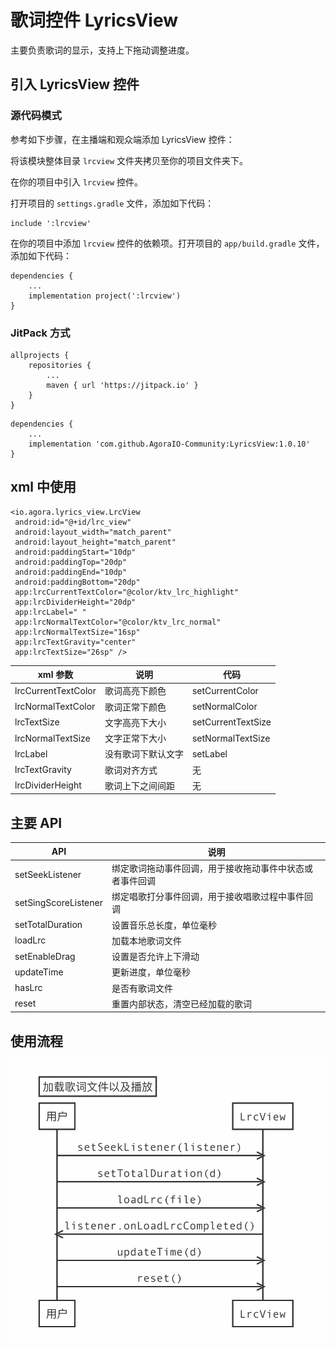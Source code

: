 # 歌词控件 LyricsView
主要负责歌词的显示，支持上下拖动调整进度。

## 引入 LyricsView 控件

### 源代码模式

参考如下步骤，在主播端和观众端添加 LyricsView 控件：

将该模块整体目录 `lrcview` 文件夹拷贝至你的项目文件夹下。

在你的项目中引入 `lrcview` 控件。

打开项目的 `settings.gradle` 文件，添加如下代码：
```
include ':lrcview'
```
在你的项目中添加 `lrcview` 控件的依赖项。打开项目的 `app/build.gradle` 文件，添加如下代码：
```
dependencies {
    ...
    implementation project(':lrcview')
}
```

### JitPack 方式

```
allprojects {
    repositories {
        ...
        maven { url 'https://jitpack.io' }
    }
}
```

```
dependencies {
    ...
    implementation 'com.github.AgoraIO-Community:LyricsView:1.0.10'
}
```

## xml 中使用
```
<io.agora.lyrics_view.LrcView
 android:id="@+id/lrc_view"
 android:layout_width="match_parent"
 android:layout_height="match_parent"
 android:paddingStart="10dp"
 android:paddingTop="20dp"
 android:paddingEnd="10dp"
 android:paddingBottom="20dp"
 app:lrcCurrentTextColor="@color/ktv_lrc_highlight"
 app:lrcDividerHeight="20dp"
 app:lrcLabel=" "
 app:lrcNormalTextColor="@color/ktv_lrc_normal"
 app:lrcNormalTextSize="16sp"
 app:lrcTextGravity="center"
 app:lrcTextSize="26sp" />
```

| xml 参数              |说明|代码|
|---------------------|----|----|
| lrcCurrentTextColor |歌词高亮下颜色|setCurrentColor|
| lrcNormalTextColor  |歌词正常下颜色|setNormalColor|
| lrcTextSize         |文字高亮下大小|setCurrentTextSize|
| lrcNormalTextSize   |文字正常下大小|setNormalTextSize|
| lrcLabel            |没有歌词下默认文字|setLabel|
| lrcTextGravity      |歌词对齐方式|无|
| lrcDividerHeight    |歌词上下之间间距|无|

## 主要 API
|API| 说明                           |
|----|------------------------------|
|setSeekListener| 绑定歌词拖动事件回调，用于接收拖动事件中状态或者事件回调 |
|setSingScoreListener| 绑定唱歌打分事件回调，用于接收唱歌过程中事件回调 |
|setTotalDuration| 设置音乐总长度，单位毫秒                 |
|loadLrc| 加载本地歌词文件                     |
|setEnableDrag| 设置是否允许上下滑动                   |
|updateTime| 更新进度，单位毫秒                    |
|hasLrc| 是否有歌词文件                      |
|reset| 重置内部状态，清空已经加载的歌词             |

## 使用流程
![流程](./uml.png)
